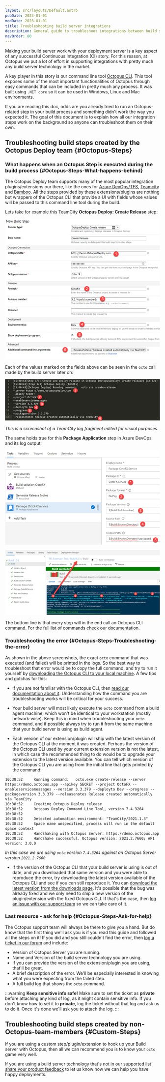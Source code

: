 ```yaml
---
layout: src/layouts/Default.astro
pubDate: 2023-01-01
modDate: 2023-01-01
title: Troubleshooting build server integrations
description: General guide to troubleshoot integrations between build servers such as TeamCity or Azure DevOps with Octopus Deploy
navOrder: 80
---
```


Making your build server work with your deployment server is a key aspect of any successful Continuous Integration (CI) story. For this reason, at Octopus we put a lot of effort in supporting integrations with pretty much any build server technology in the market.

A key player in this story is our command line tool [Octopus CLI](/docs/octopus-rest-api/octopus-cli/). This tool exposes some of the most important functionalities of Octopus through easy commands that can be included in pretty much any process. It was built using `.NET core` so it can be used in Windows, Linux and Mac environments.

If you are reading this doc, odds are you already tried to run an Octopus-related step in your build process and something didn't work the way you expected it. The goal of this document is to explain how all our integration steps work on the background so anyone can troubleshoot them on their own.

## Troubleshooting build steps created by the Octopus Deploy team {#Octopus-Steps}

### What happens when an Octopus Step is executed during the build process {#Octopus-Steps-What-happens-behind}

The Octopus Deploy team supports many of the most popular integration plugins/extensions our there, like the ones for [Azure DevOps/TFS](/docs/packaging-applications/build-servers/tfs-azure-devops/), [Teamcity](/docs/packaging-applications/build-servers/teamcity/) and [Bamboo](/docs/packaging-applications/build-servers/bamboo/). All the steps provided by these extensions/plugins are nothing but wrappers of the Octopus CLI that provide a UI with fields whose values will be passed to this command line tool during the build.

Lets take for example this TeamCity **Octopus Deploy: Create Release** step:

![](/docs/packaging-applications/build-servers/images/5672462.png "width=500")

Each of the values marked on the fields above can be seen in the `octo` call made by the build server later on:

![](/docs/packaging-applications/build-servers/images/5672463.png "width=500")

*This is a screenshot of a TeamCity log fragment edited for visual purposes.*

The same holds true for this **Package Application** step in Azure DevOps and its log output:

![](/docs/packaging-applications/build-servers/images/5672464.png "width=500")


![](/docs/packaging-applications/build-servers/images/5672465.png "width=500")

The bottom line is that every step will in the end call an Octopus CLI command. For the full list of commands [check our documentation](/docs/octopus-rest-api/octopus-cli/).

### Troubleshooting the error {#Octopus-Steps-Troubleshooting-the-error}

As shown in the above screenshots, the exact `octo` command that was executed (and failed) will be printed in the logs. So the best way to troubleshoot that error would be to copy the full command, and try to run it yourself by [downloading the Octopus CLI to your local machine](https://octopus.com/downloads). A few tips and gotchas for this:

- If you are not familiar with the Octopus CLI, then [read our documentation about it](/docs/octopus-rest-api/octopus-cli/). Understanding how the command you are troubleshooting works will be critical for your success.

- Your build server will most likely execute the `octo` command from a build agent machine, which won't be identical to your workstation (mostly network-wise). Keep this in mind when troubleshooting your `octo` command, and if possible always try to run it from the same machine that your build server is using as build agent.

- Each version of our extension/plugin will ship with the latest version of the Octopus CLI at the moment it was created. Perhaps the version of the Octopus CLI used by your current extension version is not the latest, in which case the recommended thing to do would be to upgrade your extension to the latest version available. You can tell which version of the Octopus CLI you are using from the initial line that gets printed by the command:

```
10:38:52     Running command:   octo.exe create-release --server https://demo.octopus.app --apikey SECRET --project OctoFX --enableservicemessages --version 3.3.379 --deployto Dev --progress --packageversion 3.3.379 --releasenotes Release created automatically via TeamCity
10:38:52     Creating Octopus Deploy release
10:38:52     Octopus Deploy Command Line Tool, version 7.4.3264
10:38:52     
10:38:52     Detected automation environment: "TeamCity/2021.1.3"
10:38:52     Space name unspecified, process will run in the default space context
10:38:52     Handshaking with Octopus Server: https://demo.octopus.app
10:38:52     Handshake successful. Octopus version: 2021.2.7660; API version: 3.0.0

```
*In this case we are using `octo` version `7.4.3264` against an Octopus Server version `2021.2.7660`*

- If the version of the Octopus CLI that your build server is using is out of date, and you downloaded that same version and you were able to reproduce the error, try downloading the latest version available of the Octopus CLI and see if you can still reproduce it. You can [download the latest version from the downloads page](https://octopus.com/downloads). It's possible that the bug was already fixed and we only need to ship a new version of the plugin/extension with the fixed Octopus CLI. If that's the case, then [log an issue with our support team](https://octopus.com/support) so we can take care of it.

### Last resource - ask for help {#Octopus-Steps-Ask-for-help}

The Octopus support team will always be there to give you a hand. But do know that the first thing we'll ask you is if you read this guide and followed all the steps on it! If you did and you still couldn't find the error, then [log a ticket in our forum](https://help.octopus.com) and include:

- Version of Octopus Server you are running.
- Name and Version of the build server technology you are using.
- If you can provide the version of the extension/plugin you are using, that'll be great.
- A brief description of the error. We'll be especially interested in knowing what you were expecting from the failed step.
- A full build log that shows the `octo` command.

:::warning
**Keep sensitive info safe!**
Make sure to set the ticket as **private** before attaching any kind of log, as it might contain sensitive info. If you don't know how to set it to **private**, log the ticket without that log and ask us to do it. Once it's done we'll ask you to attach the log.
:::


## Troubleshooting build steps created by non-Octopus-team-members {#Custom-Steps}

If you are using a custom step/plugin/extension to hook up your Build server with Octopus, then all we can recommend you is to know your `octo` game very well.

If you are using a build server technology [that's not in our supported list](/docs/octopus-rest-api/) [share your product feedback](https://roadmap.octopus.com/submit-idea) to let us know how we can help you have happy deployments.
